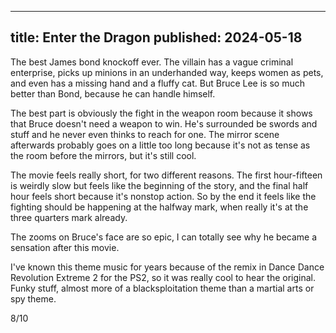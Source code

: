 ----
title: Enter the Dragon
published: 2024-05-18
----

The best James bond knockoff ever. The villain has a vague criminal enterprise, picks up minions in an underhanded way, keeps women as pets, and even has a missing hand and a fluffy cat. But Bruce Lee is so much better than Bond, because he can handle himself.

The best part is obviously the fight in the weapon room because it shows that Bruce doesn't need a weapon to win. He's surrounded be swords and stuff and he never even thinks to reach for one. The mirror scene afterwards probably goes on a little too long because it's not as tense as the room before the mirrors, but it's still cool.

The movie feels really short, for two different reasons. The first hour-fifteen is weirdly slow but feels like the beginning of the story, and the final half hour feels short because it's nonstop action. So by the end it feels like the fighting should be happening at the halfway mark, when really it's at the three quarters mark already.

The zooms on Bruce's face are so epic, I can totally see why he became a sensation after this movie.

I've known this theme music for years because of the remix in Dance Dance Revolution Extreme 2 for the PS2, so it was really cool to hear the original. Funky stuff, almost more of a blacksploitation theme than a martial arts or spy theme.

8/10
